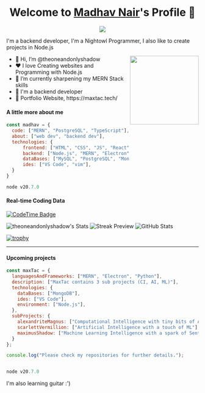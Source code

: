 <p align="center">
  <h1 align="center">Welcome to <a href="https://github.com/theoneandonlyshadow">Madhav Nair</a>'s Profile 👋</h1>
</p>
<p align="center">
  <a align="center" href="https://github.com/DenverCoder1/readme-typing-svg"><img src="https://readme-typing-svg.herokuapp.com?&font=Modenine&color=00FFFF&size=25&lines=https://maxtac.tech;" /></a>
</p>
<p>I'm a backend developer, I'm a Nightowl Programmer, I also like to create projects in Node.js</p>
<img align="right" width="180px" src="https://cdn.discordapp.com/attachments/1233132445549989942/1322981858681557144/madhav.png?ex=6772da5e&is=677188de&hm=79b6d26841296fee9720ed37327c7279ec2067da7ff6fe7eac649098f4de811c&">
<ul>
  <li>👋 Hi, I’m @theoneandonlyshadow</li>
  <li>❤️ I love Creating websites and Programming with Node.js</li>
  <li>🌱 I’m currently sharpening my MERN Stack skills</li>
  <li>💼 I'm a backend developer</li>
  <li>🧐 Portfolio Website, https://maxtac.tech/</li>
</ul>

#### A little more about me
```javascript
const madhav = {
  code: ["MERN", "PostgreSQL", "TypeScript"],
  about: ["web dev", "backend dev"],
  technologies: {
      frontend: ["HTML", "CSS", "JS", "React"],
      backend: ["Node.js", "MERN", "Electron", "REST && CRUD"],
      dataBases: ["MySQL", "PostgreSQL", "MongoDB"],
      ides: ["VS Code", "vim"],
  }
}

node v20.7.0
```
#### Real-time Coding Data

[![CodeTime Badge](https://img.shields.io/endpoint?style=social&color=222&url=https%3A%2F%2Fapi.codetime.dev%2Fshield%3Fid%3D24975%26project%3D%26in=0)](https://codetime.dev)

![theoneandonlyshadow's Stats](https://github-readme-stats.vercel.app/api?username=theoneandonlyshadow&theme=react&show_icons=true&hide_border=true&count_private=true)
![Streak Preview](https://github-readme-streak-stats.herokuapp.com/?user=theoneandonlyshadow&theme=react&hide_border=true)
![GitHub Stats](https://github-readme-stats.vercel.app/api/top-langs/?username=theoneandonlyshadow&theme=dark&show_icons=true&hide_border=true&layout=compact)

[![trophy](https://github-profile-trophy.vercel.app/?username=theoneandonlyshadow&theme=onedark)](https://github.com/theoneandonlyshadow)

------

#### Upcoming projects
```javascript
const maxTac = {
  languagesAndFrameworks: ["MERN", "Electron", "Python"],
  description: ["MaxTac contains 3 sub projects (CI, AI, ML)"],
  technologies: {
    dataBases: ["MongoDB"],
    ides: ["VS Code"],
    environment: ["Node.js"],
  },
  subProjects: {
    alexandriteMagnus: ["Computational Intelligence with tiny bits of AI."],
    scarlettVermillion: ["Artificial Intelligence with a touch of ML"],
    maximusShadow: ["Machine Learning Intelligence with a spark of Sentiment Analysis"],
  }
};

console.log("Please check my repositories for further details.");


node v20.7.0
```


I'm also learning guitar :')
<!-- resume here?
